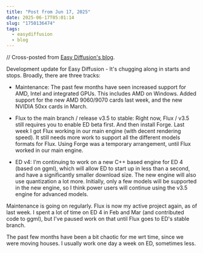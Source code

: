 ```yaml
---
title: "Post from Jun 17, 2025"
date: 2025-06-17T05:01:14
slug: "1750136474"
tags:
  - easydiffusion
  - blog
---
```


// Cross-posted from [Easy Diffusion's blog](https://easydiffusion.github.io/blog/1750136474).

Development update for Easy Diffusion - It's chugging along in starts and stops. Broadly, there are three tracks:

- Maintenance: The past few months have seen increased support for AMD, Intel and integrated GPUs. This includes AMD on Windows. Added support for the new AMD 9060/9070 cards last week, and the new NVIDIA 50xx cards in March.

- Flux to the main branch / release v3.5 to stable: Right now, Flux / v3.5 still requires you to enable ED beta first. And then install Forge. Last week I got Flux working in our main engine (with decent rendering speed). It still needs more work to support all the different models formats for Flux. Using Forge was a temporary arrangement, until Flux worked in our main engine.

- ED v4: I'm continuing to work on a new C++ based engine for ED 4 (based on ggml), which will allow ED to start up in less than a second, and have a significantly smaller download size. The new engine will also use quantization a lot more. Initially, only a few models will be supported in the new engine, so I think power users will continue using the v3.5 engine for advanced models.

Maintenance is going on regularly. Flux is now my active project again, as of last week. I spent a lot of time on ED 4 in Feb and Mar (and contributed code to ggml), but I've paused work on that until Flux goes to ED's stable branch.

The past few months have been a bit chaotic for me wrt time, since we were moving houses. I usually work one day a week on ED, sometimes less.